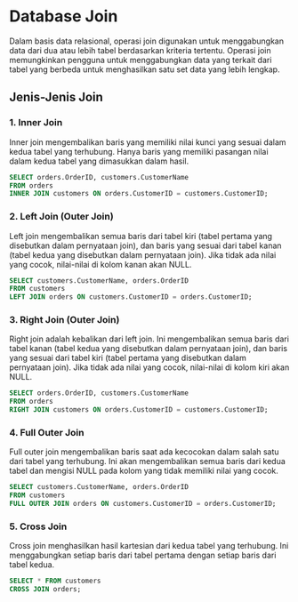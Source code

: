 # Database Join

Dalam basis data relasional, operasi join digunakan untuk menggabungkan data dari dua atau lebih tabel berdasarkan kriteria tertentu. Operasi join memungkinkan pengguna untuk menggabungkan data yang terkait dari tabel yang berbeda untuk menghasilkan satu set data yang lebih lengkap.

## Jenis-Jenis Join

### 1. Inner Join
Inner join mengembalikan baris yang memiliki nilai kunci yang sesuai dalam kedua tabel yang terhubung. Hanya baris yang memiliki pasangan nilai dalam kedua tabel yang dimasukkan dalam hasil.

```sql
SELECT orders.OrderID, customers.CustomerName
FROM orders
INNER JOIN customers ON orders.CustomerID = customers.CustomerID;
```

### 2. Left Join (Outer Join)
Left join mengembalikan semua baris dari tabel kiri (tabel pertama yang disebutkan dalam pernyataan join), dan baris yang sesuai dari tabel kanan (tabel kedua yang disebutkan dalam pernyataan join). Jika tidak ada nilai yang cocok, nilai-nilai di kolom kanan akan NULL.

```sql
SELECT customers.CustomerName, orders.OrderID
FROM customers
LEFT JOIN orders ON customers.CustomerID = orders.CustomerID;
```

### 3. Right Join (Outer Join)
Right join adalah kebalikan dari left join. Ini mengembalikan semua baris dari tabel kanan (tabel kedua yang disebutkan dalam pernyataan join), dan baris yang sesuai dari tabel kiri (tabel pertama yang disebutkan dalam pernyataan join). Jika tidak ada nilai yang cocok, nilai-nilai di kolom kiri akan NULL.

```sql
SELECT orders.OrderID, customers.CustomerName
FROM orders
RIGHT JOIN customers ON orders.CustomerID = customers.CustomerID;
```

### 4. Full Outer Join
Full outer join mengembalikan baris saat ada kecocokan dalam salah satu dari tabel yang terhubung. Ini akan mengembalikan semua baris dari kedua tabel dan mengisi NULL pada kolom yang tidak memiliki nilai yang cocok.

```sql
SELECT customers.CustomerName, orders.OrderID
FROM customers
FULL OUTER JOIN orders ON customers.CustomerID = orders.CustomerID;
```

### 5. Cross Join
Cross join menghasilkan hasil kartesian dari kedua tabel yang terhubung. Ini menggabungkan setiap baris dari tabel pertama dengan setiap baris dari tabel kedua.

```sql
SELECT * FROM customers
CROSS JOIN orders;
```
